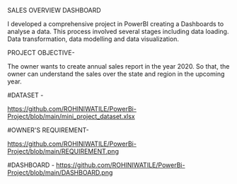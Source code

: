 SALES OVERVIEW DASHBOARD

I developed a comprehensive project in PowerBI creating a Dashboards to analyse a data. This process involved several stages including data loading. Data transformation, data modelling and data visualization.
         
PROJECT OBJECTIVE-

The owner wants to create annual sales report in the year 2020. So that, the owner can understand the sales over the state and region in the upcoming year.

#DATASET -

https://github.com/ROHINIWATILE/PowerBi-Project/blob/main/mini_project_dataset.xlsx


#OWNER'S REQUIREMENT-

https://github.com/ROHINIWATILE/PowerBi-Project/blob/main/REQUIREMENT.png

#DASHBOARD -
https://github.com/ROHINIWATILE/PowerBi-Project/blob/main/DASHBOARD.png
